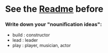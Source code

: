 # See the [Readme](https://github.com/ProjetPP/PPP-QuestionParsing-Grammatical/blob/master/nounification/README.md) before

### Write down your "nounification ideas":

- build           : constructor
- lead            : leader
- play            : player, musician, actor

